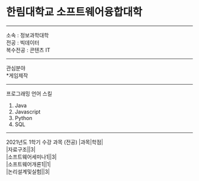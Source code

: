 # 한림대학교 소프트웨어융합대학   

--- 

소속 : 정보과학대학   
전공 : 빅데이터   
복수전공 : 콘텐츠 IT

---

관심분야   
*게임제작

---

프로그래밍 언어 스킬   
1. Java
2. Javascript
3. Python
4. SQL   

---

2021년도 1학기 수강 과목 (전공)
|과목|학점|   
|자료구조||3|   
|소프트웨어세미나1||3|   
|소프트웨어개론1||1|   
|논리설계및실험||3|   
